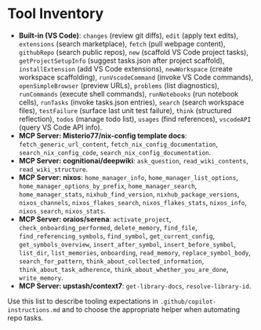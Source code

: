 # Tool Inventory

- **Built-in (VS Code)**: `changes` (review git diffs), `edit` (apply text edits), `extensions` (search marketplace), `fetch` (pull webpage content), `githubRepo` (search public repos), `new` (scaffold VS Code project tasks), `getProjectSetupInfo` (suggest tasks.json after project scaffold), `installExtension` (add VS Code extensions), `newWorkspace` (create workspace scaffolding), `runVscodeCommand` (invoke VS Code commands), `openSimpleBrowser` (preview URLs), `problems` (list diagnostics), `runCommands` (execute shell commands), `runNotebooks` (run notebook cells), `runTasks` (invoke tasks.json entries), `search` (search workspace files), `testFailure` (surface last unit test failure), `think` (structured reflection), `todos` (manage todo list), `usages` (find references), `vscodeAPI` (query VS Code API info).
- **MCP Server: Misterio77/nix-config template docs**: `fetch_generic_url_content`, `fetch_nix_config_documentation`, `search_nix_config_code`, `search_nix_config_documentation`.
- **MCP Server: cognitionai/deepwiki**: `ask_question`, `read_wiki_contents`, `read_wiki_structure`.
- **MCP Server: nixos**: `home_manager_info`, `home_manager_list_options`, `home_manager_options_by_prefix`, `home_manager_search`, `home_manager_stats`, `nixhub_find_version`, `nixhub_package_versions`, `nixos_channels`, `nixos_flakes_search`, `nixos_flakes_stats`, `nixos_info`, `nixos_search`, `nixos_stats`.
- **MCP Server: oraios/serena**: `activate_project`, `check_onboarding_performed`, `delete_memory`, `find_file`, `find_referencing_symbols`, `find_symbol`, `get_current_config`, `get_symbols_overview`, `insert_after_symbol`, `insert_before_symbol`, `list_dir`, `list_memories`, `onboarding`, `read_memory`, `replace_symbol_body`, `search_for_pattern`, `think_about_collected_information`, `think_about_task_adherence`, `think_about_whether_you_are_done`, `write_memory`.
- **MCP Server: upstash/context7**: `get-library-docs`, `resolve-library-id`.

Use this list to describe tooling expectations in `.github/copilot-instructions.md` and to choose the appropriate helper when automating repo tasks.
